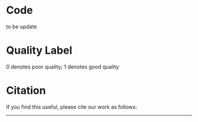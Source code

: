 # Code
to be update

# Quality Label
0 denotes poor quality;
1 denotes good quality


# Citation
If you find this useful, please cite our work as follows:
***